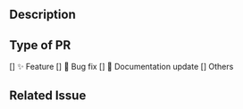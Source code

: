 ## Description

<!--
Please give the description of the PR and do not leave this blank.
For example, "This PR [adds/fixes/etc.] the [feature/bug/etc.]
-->

## Type of PR

[] ✨ Feature
[] 🐞 Bug fix
[] 📄 Documentation update
[] Others

## Related Issue

<!--
If this PR related to an issue, please mention the issue. If there is no related issue, simply put "N/A".
For example, "[Closes/fixes] #123"
-->
